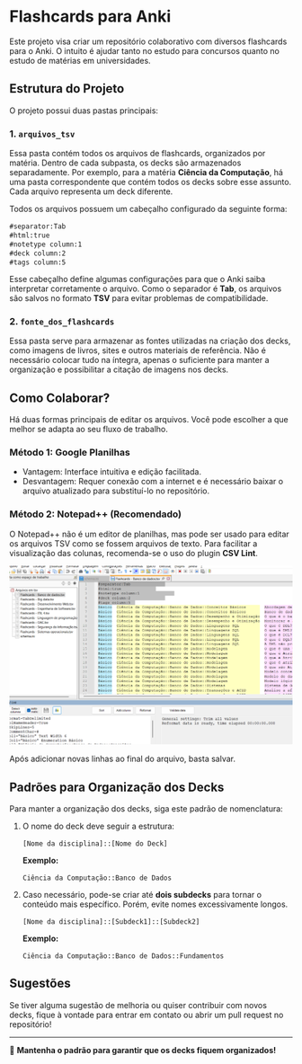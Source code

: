 # Flashcards para Anki

Este projeto visa criar um repositório colaborativo com diversos flashcards para o Anki. O intuito é ajudar tanto no estudo para concursos quanto no estudo de matérias em universidades.

## Estrutura do Projeto

O projeto possui duas pastas principais:

### 1. `arquivos_tsv`
Essa pasta contém todos os arquivos de flashcards, organizados por matéria. Dentro de cada subpasta, os decks são armazenados separadamente. Por exemplo, para a matéria **Ciência da Computação**, há uma pasta correspondente que contém todos os decks sobre esse assunto. Cada arquivo representa um deck diferente.

Todos os arquivos possuem um cabeçalho configurado da seguinte forma:

```
#separator:Tab  
#html:true  
#notetype column:1  
#deck column:2  
#tags column:5  
```

Esse cabeçalho define algumas configurações para que o Anki saiba interpretar corretamente o arquivo. Como o separador é **Tab**, os arquivos são salvos no formato **TSV** para evitar problemas de compatibilidade.

### 2. `fonte_dos_flashcards`
Essa pasta serve para armazenar as fontes utilizadas na criação dos decks, como imagens de livros, sites e outros materiais de referência. Não é necessário colocar tudo na íntegra, apenas o suficiente para manter a organização e possibilitar a citação de imagens nos decks.

## Como Colaborar?

Há duas formas principais de editar os arquivos. Você pode escolher a que melhor se adapta ao seu fluxo de trabalho.

### Método 1: Google Planilhas
- Vantagem: Interface intuitiva e edição facilitada.
- Desvantagem: Requer conexão com a internet e é necessário baixar o arquivo atualizado para substituí-lo no repositório.

### Método 2: Notepad++ (Recomendado)

O Notepad++ não é um editor de planilhas, mas pode ser usado para editar os arquivos TSV como se fossem arquivos de texto. Para facilitar a visualização das colunas, recomenda-se o uso do plugin **CSV Lint**.

![Exemplo de visualização no Notepad++](\fonte_dos_flashcards\00\exemplo1.png) <!-- Adicionar link da imagem caso disponível -->

Após adicionar novas linhas ao final do arquivo, basta salvar.

## Padrões para Organização dos Decks

Para manter a organização dos decks, siga este padrão de nomenclatura:

1. O nome do deck deve seguir a estrutura:  
   ```
   [Nome da disciplina]::[Nome do Deck]
   ```
   **Exemplo:**
   ```
   Ciência da Computação::Banco de Dados
   ```

2. Caso necessário, pode-se criar até **dois subdecks** para tornar o conteúdo mais específico. Porém, evite nomes excessivamente longos.
   ```
   [Nome da disciplina]::[Subdeck1]::[Subdeck2]
   ```
   **Exemplo:**
   ```
   Ciência da Computação::Banco de Dados::Fundamentos
   ```

## Sugestões

Se tiver alguma sugestão de melhoria ou quiser contribuir com novos decks, fique à vontade para entrar em contato ou abrir um pull request no repositório!

---
📌 **Mantenha o padrão para garantir que os decks fiquem organizados!**